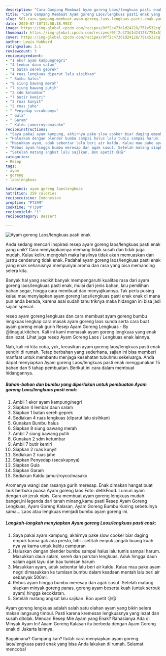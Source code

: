 ```yaml
---
description: "Cara Gampang Membuat Ayam goreng Laos/lengkuas pasti enak yang Lezat"
title: "Cara Gampang Membuat Ayam goreng Laos/lengkuas pasti enak yang Lezat"
slug: 501-cara-gampang-membuat-ayam-goreng-laos-lengkuas-pasti-enak-yang-lezat
date: 2020-07-10T14:50:18.992Z
image: https://img-global.cpcdn.com/recipes/0ff2c473d1d24128/751x532cq70/ayam-goreng-laoslengkuas-pasti-enak-foto-resep-utama.jpg
thumbnail: https://img-global.cpcdn.com/recipes/0ff2c473d1d24128/751x532cq70/ayam-goreng-laoslengkuas-pasti-enak-foto-resep-utama.jpg
cover: https://img-global.cpcdn.com/recipes/0ff2c473d1d24128/751x532cq70/ayam-goreng-laoslengkuas-pasti-enak-foto-resep-utama.jpg
author: Lewis Hubbard
ratingvalue: 3.1
reviewcount: 3
recipeingredient:
- "1 ekor ayam kampungnegri"
- "4 lembar daun salam"
- "1 batan sereh geprek"
- "4 ruas lengkuas diparut lalu sisihkan"
- " Bumbu halus"
- "8 siung bawang merah"
- "7 siung bawang putih"
- "2 sdm ketumbar"
- "7 butir kemiri"
- "2 ruas kunyit"
- "2 ruas jahe"
- " Penyedap secukupnya"
- " Gula"
- " Garam"
- " Kaldu jamurroycomasako"
recipeinstructions:
- "Saya pakai ayam kampung, akhirnya pake slow cooker biar daging empuk karna gak ada presto, hihi.. setrlah empuk jangab buang kuah nya ya karna untuk kaldu campuran"
- "Haluskan dengan blender bumbu sampai halus lalu tumis sampai harum. Masukkan daun salam, sereh dan parutan lengkuas. Aduk hingga daun salam agak layu dan bau tumisan harum"
- "Masukkan ayam, aduk sebentar lalu beri air kaldu. Kalau mau pake ayam negri dimasukkan ke tumisan bumbu dalam keadaan mentah lalu beri air sebanyak 500ml."
- "Rebus ayam hingga bumbu meresap dan agak susut. Setelah matang siapkan minyak goreng panas, goreng ayam beserta kuah (untuk serbuk ayam) hingga kecoklatan."
- "Setelah matang angkat lalu sajikan. Bon apetit 😘😘"
categories:
- Resep
tags:
- ayam
- goreng
- laoslengkuas

katakunci: ayam goreng laoslengkuas 
nutrition: 259 calories
recipecuisine: Indonesian
preptime: "PT39M"
cooktime: "PT38M"
recipeyield: "1"
recipecategory: Dessert

---
```



![Ayam goreng Laos/lengkuas pasti enak](https://img-global.cpcdn.com/recipes/0ff2c473d1d24128/751x532cq70/ayam-goreng-laoslengkuas-pasti-enak-foto-resep-utama.jpg)

Anda sedang mencari inspirasi resep ayam goreng laos/lengkuas pasti enak yang unik? Cara menyiapkannya memang tidak susah dan tidak juga mudah. Kalau keliru mengolah maka hasilnya tidak akan memuaskan dan justru cenderung tidak enak. Padahal ayam goreng laos/lengkuas pasti enak yang enak seharusnya mempunyai aroma dan rasa yang bisa memancing selera kita.

Banyak hal yang sedikit banyak mempengaruhi kualitas rasa dari ayam goreng laos/lengkuas pasti enak, mulai dari jenis bahan, lalu pemilihan bahan segar, hingga cara membuat dan menyajikannya. Tak perlu pusing kalau mau menyiapkan ayam goreng laos/lengkuas pasti enak enak di mana pun anda berada, karena asal sudah tahu triknya maka hidangan ini bisa jadi sajian spesial.

resep ayam goreng lengkuas dan cara membuat ayam goreng bumbu lengkuas lengkap cara masak ayam goreng laos sunda serta cara buat ayam goreng enak gurih Resep Ayam Goreng Lengkuas - By @linagui.kitchen. Kali ini kami memasak ayam goreng lengkuas yang enak dan lezat. Lihat juga resep Ayam Goreng Laos / Lengkuas enak lainnya.


Nah, kali ini kita coba, yuk, kreasikan ayam goreng laos/lengkuas pasti enak sendiri di rumah. Tetap berbahan yang sederhana, sajian ini bisa memberi manfaat untuk membantu menjaga kesehatan tubuhmu sekeluarga. Anda dapat menyiapkan Ayam goreng Laos/lengkuas pasti enak menggunakan 15 bahan dan 5 tahap pembuatan. Berikut ini cara dalam membuat hidangannya.

<!--inarticleads1-->

##### Bahan-bahan dan bumbu yang diperlukan untuk pembuatan Ayam goreng Laos/lengkuas pasti enak:

1. Ambil 1 ekor ayam kampung/negri
1. Siapkan 4 lembar daun salam
1. Siapkan 1 batan sereh geprek
1. Sediakan 4 ruas lengkuas (diparut lalu sisihkan)
1. Gunakan  Bumbu halus
1. Siapkan 8 siung bawang merah
1. Ambil 7 siung bawang putih
1. Gunakan 2 sdm ketumbar
1. Ambil 7 butir kemiri
1. Siapkan 2 ruas kunyit
1. Sediakan 2 ruas jahe
1. Siapkan  Penyedap (secukupnya)
1. Siapkan  Gula
1. Siapkan  Garam
1. Sediakan  Kaldu jamur/royco/masako


Aromanya wangi dan rasanya gurih meresap. Enak dimakan hangat buat lauk berbuka puasa Ayam goreng laos Foto: detikFood. Lumuri ayam dengan air jeruk nipis. Cara membuat ayam goreng lengkuas mudah banget,ini legenda dari tanah minang,kamu pasti Resep Ayam Goreng Lengkuas, Ayam Goreng Kalasan, Ayam Goreng Bumbu Kuning sebetulnya sama… Laos atau lengkuas menjadi bumbu ayam goreng ini. 

<!--inarticleads2-->

##### Langkah-langkah menyiapkan Ayam goreng Laos/lengkuas pasti enak:

1. Saya pakai ayam kampung, akhirnya pake slow cooker biar daging empuk karna gak ada presto, hihi.. setrlah empuk jangab buang kuah nya ya karna untuk kaldu campuran
1. Haluskan dengan blender bumbu sampai halus lalu tumis sampai harum. Masukkan daun salam, sereh dan parutan lengkuas. Aduk hingga daun salam agak layu dan bau tumisan harum
1. Masukkan ayam, aduk sebentar lalu beri air kaldu. Kalau mau pake ayam negri dimasukkan ke tumisan bumbu dalam keadaan mentah lalu beri air sebanyak 500ml.
1. Rebus ayam hingga bumbu meresap dan agak susut. Setelah matang siapkan minyak goreng panas, goreng ayam beserta kuah (untuk serbuk ayam) hingga kecoklatan.
1. Setelah matang angkat lalu sajikan. Bon apetit 😘😘


Ayam goreng lengkuas adalah salah satu olahan ayam yang bikin selera makan langsung timbul. Pasti karena kremesan lengkuasnya yang lezat dan susah ditolak. Mencari Resep Mie Ayam yang Enak? Rahasianya Ada di Minyak Ayam Ini! Ayam Goreng Kalasan itu berbeda dengan Ayam Goreng enak di Jakarta lainnya. 

Bagaimana? Gampang kan? Itulah cara menyiapkan ayam goreng laos/lengkuas pasti enak yang bisa Anda lakukan di rumah. Selamat mencoba!
